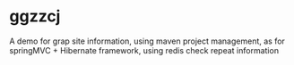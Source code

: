 # ggzzcj
A demo for grap site information, using maven project management, as for springMVC + Hibernate framework, using redis check repeat information
